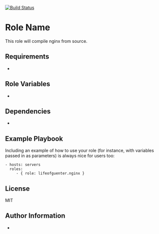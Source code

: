 [![Build Status](https://travis-ci.org/lifeofguenter/ansible-role-nginx.svg?branch=master)](https://travis-ci.org/lifeofguenter/ansible-role-nginx)

Role Name
=========

This role will compile nginx from source.

Requirements
------------

-

Role Variables
--------------

-

Dependencies
------------

-

Example Playbook
----------------

Including an example of how to use your role (for instance, with variables passed in as parameters) is always nice for users too:

    - hosts: servers
      roles:
         - { role: lifeofguenter.nginx }

License
-------

MIT

Author Information
------------------

-